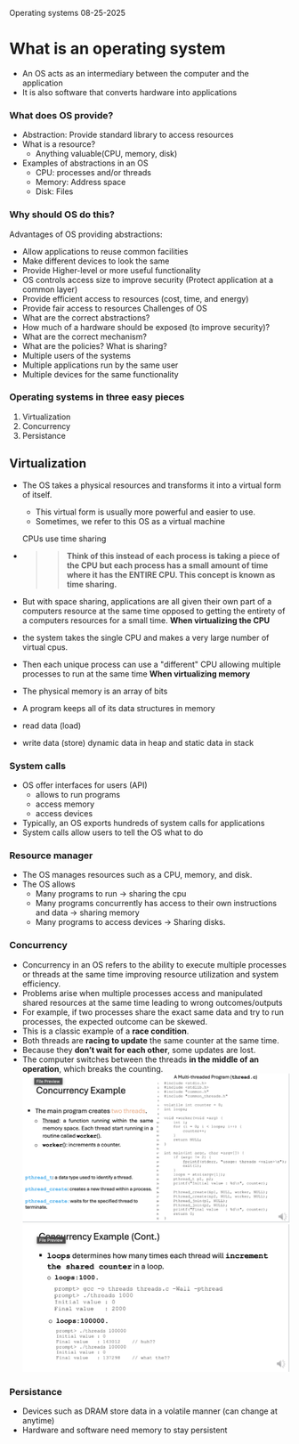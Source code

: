 
Operating systems
08-25-2025


# What is an operating system
- An OS acts as an intermediary between the computer and the application 
- It is also software that converts hardware into applications
### What does OS provide?
- Abstraction: Provide standard library to access resources
- What is a resource?
	- Anything valuable(CPU, memory, disk)
- Examples of abstractions in an OS
	- CPU: processes and/or threads
	- Memory: Address space
	- Disk: Files
### Why should OS do this?
Advantages of OS providing abstractions:
- Allow applications to reuse common facilities
- Make different devices to look the same
- Provide Higher-level or more useful functionality
- OS controls access size to improve security (Protect application at a common layer)
- Provide efficient access to resources (cost, time, and energy)
- Provide fair access to resources
Challenges of OS
- What are the correct abstractions?
- How much of a hardware should be exposed (to improve security)?
- What are the correct mechanism?
- What are the policies?
What is sharing?
- Multiple users of the systems
- Multiple applications run by the same user
- Multiple devices for the same functionality
### Operating systems in three easy pieces
1. Virtualization
2. Concurrency
3. Persistance 
## Virtualization 
- The OS takes a physical resources and transforms it into a virtual form of itself.
	- This virtual form is usually more powerful and easier to use.
	- Sometimes, we refer to this OS as a virtual machine
	
  CPUs use time sharing
- >>**Think of this instead of each process is taking a piece of the CPU but each process has a small amount of time where it has the ENTIRE CPU. This concept is known as time sharing.**
- But with space sharing, applications are all given their own part of a computers resource at the same time opposed to getting the entirety of a computers resources for a small time. 
**When virtualizing the CPU**
 - the system takes the single CPU and makes a very large number of virtual cpus.
 - Then each unique process can use a "different" CPU allowing multiple processes to run at the same time
**When virtualizing memory**
- The physical memory is an array of bits
- A program keeps all of its data structures in memory
- read data (load)
- write data (store)
dynamic data in heap and static data in stack
### System calls
- OS offer interfaces for users (API)
	- allows to run programs
	- access memory
	- access devices
- Typically, an OS exports hundreds of system calls for applications
- System calls allow users to tell the OS what to do
### Resource manager
- The OS manages resources such as a CPU, memory, and disk.
- The OS allows
	- Many programs to run -> sharing the cpu
	- Many programs concurrently has access to their own instructions and data -> sharing memory
	- Many programs to access devices -> Sharing disks.
### Concurrency
- Concurrency in an OS refers to the ability to execute multiple processes or threads at the same time improving resource utilization and system efficiency.
- Problems arise when multiple processes access and manipulated shared resources at the same time leading to wrong outcomes/outputs
- For example, if two processes share the exact same data and try to run processes, the expected outcome can be skewed.
- This is a classic example of a **race condition**.
- Both threads are **racing to update** the same counter at the same time.
- Because they **don’t wait for each other**, some updates are lost.
- The computer switches between the threads **in the middle of an operation**, which breaks the counting.
![](../../images/Pasted%20image%2020250825151118.png)
![](../../images/Pasted%20image%2020250825151059.png)
### Persistance
- Devices such as DRAM store data in a volatile manner (can change at anytime)
- Hardware and software need memory to stay persistent 


